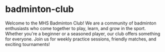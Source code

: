 # badminton-club
Welcome to the MHS Badminton Club! We are a community of badminton enthusiasts who come together to play, learn, and grow in the sport. Whether you're a beginner or a seasoned player, our club offers something for everyone. Join us for weekly practice sessions, friendly matches, and exciting tournaments!
